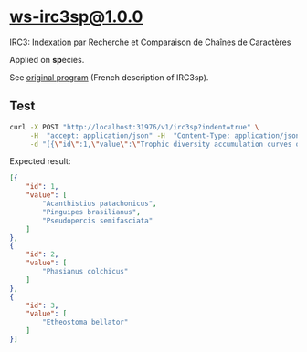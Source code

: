 # ws-irc3sp@1.0.0

IRC3: Indexation par Recherche et Comparaison de Chaînes de Caractères

Applied on **sp**ecies.

See [original
program](https://gitbucket.inist.fr/scodex/IRC3/tree/master/IRC3sp) (French
description of IRC3sp).

## Test

```bash
curl -X POST "http://localhost:31976/v1/irc3sp?indent=true" \
     -H  "accept: application/json" -H  "Content-Type: application/json" \
     -d "[{\"id\":1,\"value\":\"Trophic diversity accumulation curves of (a) Pseudopercis semifasciata, (b) Acanthistius patachonicus and (c) Pinguipes brasilianus. Horizontal lines show Brillouin diversity index (Hz) values (Hz± 0·05 Hz) and the vertical line shows a value n- 2 (n = number of stomachs).\"},{\"id\":2,\"value\":\"Phasianus colchicus/versicolor: in our study, the best match.\"},{\"id\":3,\"value\":\"short lower jaw in Etheostoma bellator Suttkus\"}]"
```

Expected result:

```json
[{
    "id": 1,
    "value": [
        "Acanthistius patachonicus",
        "Pinguipes brasilianus",
        "Pseudopercis semifasciata"
    ]
},
{
    "id": 2,
    "value": [
        "Phasianus colchicus"
    ]
},
{
    "id": 3,
    "value": [
        "Etheostoma bellator"
    ]
}]
```

